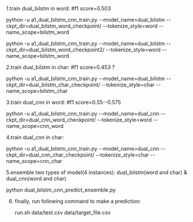 
1.train dual_bilstm in word: #f1 score=0.503

  python -u a1_dual_bilstm_cnn_train.py --model_name=dual_bilstm --ckpt_dir=dual_bilstm_word_checkpoint/ --tokenize_style=word --name_scope=bilstm_word

  python -u a1_dual_bilstm_cnn_train.py --model_name=dual_bilstm --ckpt_dir=dual_bilstm_word_checkpoint2/ --tokenize_style=word --name_scope=bilstm_word

2.train dual_bilstm in char: #f1 score=0.453 ?

  python -u a1_dual_bilstm_cnn_train.py --model_name=dual_bilstm --ckpt_dir=dual_bilstm_char_checkpoint/ --tokenize_style=char --name_scope=bilstm_char


3.train dual_cnn in word:   #f1 score=0.55--0.575

  python -u a1_dual_bilstm_cnn_train.py --model_name=dual_cnn --ckpt_dir=dual_cnn_word_checkpoint/ --tokenize_style=word --name_scope=cnn_word

4.train dual_cnn in char:

  python -u a1_dual_bilstm_cnn_train.py --model_name=dual_cnn --ckpt_dir=dual_cnn_char_checkpoint/ --tokenize_style=char --name_scope=cnn_char


5.ensemble two types of model(4 instances): dual_bilstm(word and char) & dual_cnn(word and char)

  python dual_bilstm_cnn_predict_ensemble.py


6. finally, run following command to make a prediction:

   run.sh data/test.csv data/target_file.csv


